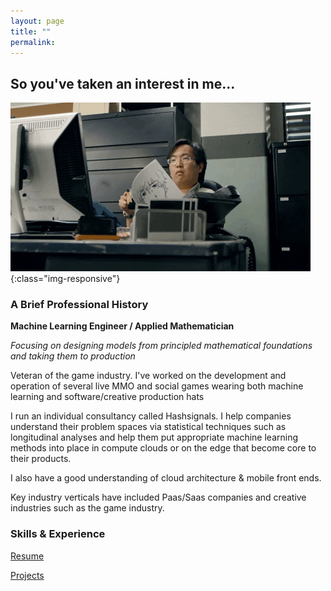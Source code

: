```yaml
---
layout: page
title: ""
permalink: 
---
```


## So you've taken an interest in me...
![eyes](images/ezgif-3-48f51aa682f9.gif){:class="img-responsive"}



### A Brief Professional History
**Machine Learning Engineer / Applied Mathematician**

_Focusing on designing models from principled mathematical foundations and taking them to production_

Veteran of the game industry. 
I've worked on the development and operation of several live MMO and social games 
wearing both machine learning and software/creative production hats 

I run an individual consultancy called Hashsignals. I help companies understand their 
problem spaces via statistical techniques such as longitudinal analyses 
and help them put appropriate machine learning methods into place 
in compute clouds or on the edge that become core to their products.

I also have a good understanding of cloud architecture & mobile front ends.

Key industry verticals have included Paas/Saas companies and creative 
industries such as the game industry. 

### Skills & Experience
[Resume](/resume)

[Projects](/projects)
